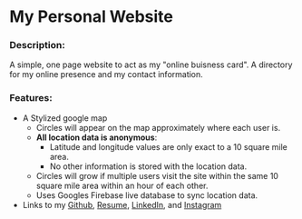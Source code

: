 # My Personal Website

### Description:
A simple, one page website to act as my "online buisness card". A directory for my online presence and my contact information.

### Features:
- A Stylized google map
	- Circles will appear on the map approximately where each user is.
	- **All location data is anonymous**:
		- Latitude and longitude values are only exact to a 10 square mile area.
		- No other information is stored with the location data.
    - Circles will grow if multiple users visit the site within the same 10 square mile area within an hour of each other.
   	- Uses Googles Firebase live database to sync location data.
- Links to my [Github](https://github.com/returningsam), [Resume](https://samkilg.us/resume.pdf), [LinkedIn](https://www.linkedin.com/in/samkilgus), and [Instagram](https://www.instagram.com/returningsam)
